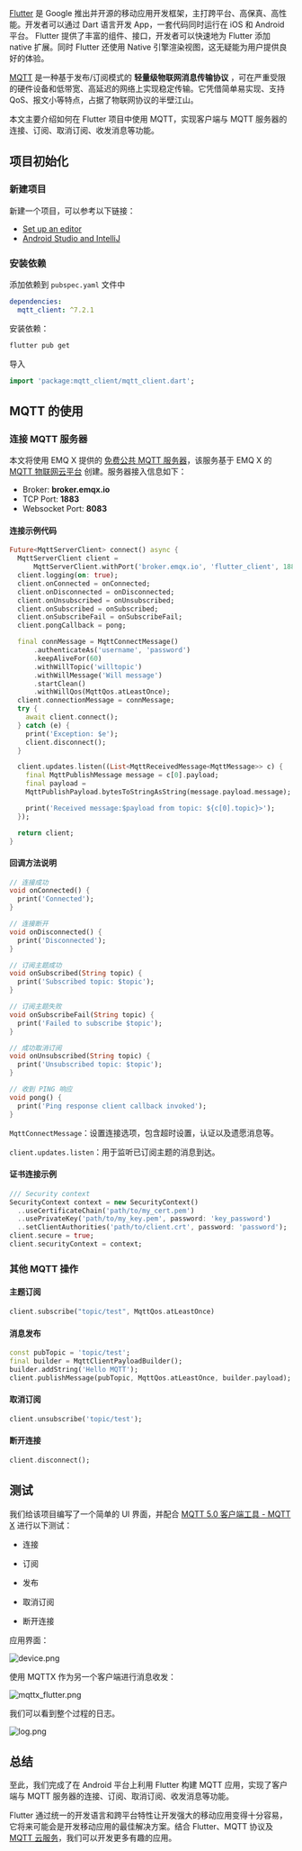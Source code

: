 
[Flutter](https://flutter.dev/) 是 Google 推出并开源的移动应用开发框架，主打跨平台、高保真、高性能。开发者可以通过 Dart 语言开发 App，一套代码同时运行在 iOS 和 Android 平台。 Flutter 提供了丰富的组件、接口，开发者可以快速地为 Flutter 添加 native 扩展。同时 Flutter 还使用  Native 引擎渲染视图，这无疑能为用户提供良好的体验。

[MQTT](https://www.emqx.cn/mqtt) 是一种基于发布/订阅模式的 **轻量级物联网消息传输协议** ，可在严重受限的硬件设备和低带宽、高延迟的网络上实现稳定传输。它凭借简单易实现、支持 QoS、报文小等特点，占据了物联网协议的半壁江山。

本文主要介绍如何在 Flutter 项目中使用 MQTT，实现客户端与 MQTT 服务器的连接、订阅、取消订阅、收发消息等功能。

## 项目初始化

### 新建项目

新建一个项目，可以参考以下链接：

- [Set up an editor](https://flutter.dev/docs/get-started/editor?tab=androidstudio)
- [Android Studio and IntelliJ](https://flutter.dev/docs/development/tools/android-studio)

### 安装依赖

添加依赖到 `pubspec.yaml` 文件中

```yaml
dependencies: 
  mqtt_client: ^7.2.1
```

安装依赖：

```bash
flutter pub get
```

导入

```dart
import 'package:mqtt_client/mqtt_client.dart';
```



## MQTT 的使用

### 连接 MQTT 服务器

本文将使用 EMQ X 提供的 [免费公共 MQTT 服务器](https://www.emqx.cn/mqtt/public-mqtt5-broker)，该服务基于 EMQ X 的 [MQTT 物联网云平台](https://cloud.emqx.io) 创建。服务器接入信息如下：

- Broker: **broker.emqx.io**
- TCP Port: **1883**
- Websocket Port: **8083**

#### 连接示例代码

```dart
Future<MqttServerClient> connect() async {
  MqttServerClient client =
      MqttServerClient.withPort('broker.emqx.io', 'flutter_client', 1883);
  client.logging(on: true);
  client.onConnected = onConnected;
  client.onDisconnected = onDisconnected;
  client.onUnsubscribed = onUnsubscribed;
  client.onSubscribed = onSubscribed;
  client.onSubscribeFail = onSubscribeFail;
  client.pongCallback = pong;

  final connMessage = MqttConnectMessage()
      .authenticateAs('username', 'password')
      .keepAliveFor(60)
      .withWillTopic('willtopic')
      .withWillMessage('Will message')
      .startClean()
      .withWillQos(MqttQos.atLeastOnce);
  client.connectionMessage = connMessage;
  try {
    await client.connect();
  } catch (e) {
    print('Exception: $e');
    client.disconnect();
  }

  client.updates.listen((List<MqttReceivedMessage<MqttMessage>> c) {
    final MqttPublishMessage message = c[0].payload;
    final payload =
    MqttPublishPayload.bytesToStringAsString(message.payload.message);

    print('Received message:$payload from topic: ${c[0].topic}>');
  });

  return client;
}
```

#### 回调方法说明

```dart
// 连接成功
void onConnected() {
  print('Connected');
}

// 连接断开
void onDisconnected() {
  print('Disconnected');
}

// 订阅主题成功
void onSubscribed(String topic) {
  print('Subscribed topic: $topic');
}

// 订阅主题失败
void onSubscribeFail(String topic) {
  print('Failed to subscribe $topic');
}

// 成功取消订阅
void onUnsubscribed(String topic) {
  print('Unsubscribed topic: $topic');
}

// 收到 PING 响应
void pong() {
  print('Ping response client callback invoked');
}
```

`MqttConnectMessage`：设置连接选项，包含超时设置，认证以及遗愿消息等。

`client.updates.listen`：用于监听已订阅主题的消息到达。

#### 证书连接示例

```dart
/// Security context
SecurityContext context = new SecurityContext()
  ..useCertificateChain('path/to/my_cert.pem')
  ..usePrivateKey('path/to/my_key.pem', password: 'key_password')
  ..setClientAuthorities('path/to/client.crt', password: 'password');
client.secure = true;
client.securityContext = context;
```

### 其他 MQTT 操作

#### 主题订阅

```dart
client.subscribe("topic/test", MqttQos.atLeastOnce)
```

#### 消息发布

```dart
const pubTopic = 'topic/test';
final builder = MqttClientPayloadBuilder();
builder.addString('Hello MQTT');
client.publishMessage(pubTopic, MqttQos.atLeastOnce, builder.payload);
```

#### 取消订阅

```dart
client.unsubscribe('topic/test');
```

#### 断开连接

```dart
client.disconnect();
```



## 测试

我们给该项目编写了一个简单的 UI 界面，并配合 [MQTT 5.0 客户端工具 - MQTT X](https://mqttx.app/cn/) 进行以下测试：

- 连接

- 订阅

- 发布

- 取消订阅

- 断开连接

应用界面：

![device.png](https://static.emqx.net/images/9c6e9d500faa607512eaa5d767630474.png)

使用 MQTTX 作为另一个客户端进行消息收发：

![mqttx_flutter.png](https://static.emqx.net/images/ac306b8d6139cdcd2a7446de58c87847.png)


我们可以看到整个过程的日志。

![log.png](https://static.emqx.net/images/d5e2065b8265787de99d1daefd7ba444.png)

## 总结

至此，我们完成了在 Android 平台上利用 Flutter 构建 MQTT 应用，实现了客户端与 MQTT 服务器的连接、订阅、取消订阅、收发消息等功能。

Flutter 通过统一的开发语言和跨平台特性让开发强大的移动应用变得十分容易，它将来可能会是开发移动应用的最佳解决方案。结合 Flutter、MQTT 协议及 [MQTT 云服务](https://cloud.emqx.io/cn/)，我们可以开发更多有趣的应用。

